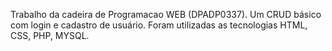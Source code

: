 Trabalho da cadeira de Programacao WEB (DPADP0337). Um CRUD básico com login e cadastro de usuário. Foram utilizadas as tecnologias HTML, CSS, PHP, MYSQL.
